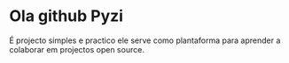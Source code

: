# Ola  github Pyzi

É projecto simples e practico ele serve como plantaforma para aprender a colaborar em projectos open source.
